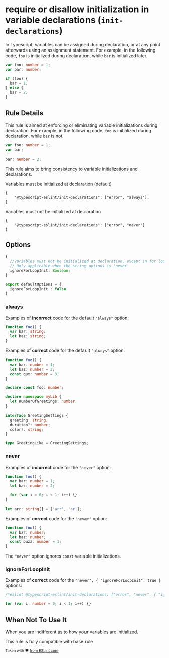 # require or disallow initialization in variable declarations (`init-declarations`)

In Typescript, variables can be assigned during declaration, or at any point afterwards using an assignment statement. For example, in the following code, `foo` is initialized during declaration, while `bar` is initialized later.

```ts
var foo: number = 1;
var bar: number;

if (foo) {
  bar = 1;
} else {
  bar = 2;
}
```

## Rule Details

This rule is aimed at enforcing or eliminating variable initializations during declaration. For example, in the following code, `foo` is initialized during declaration, while `bar` is not.

```ts
var foo: number = 1;
var bar;

bar: number = 2;
```

This rule aims to bring consistency to variable initializations and declarations.

Variables must be initialized at declaration (default)

```tson
{
    "@typescript-eslint/init-declarations": ["error", "always"],
}
```

Variables must not be initialized at declaration

```tson
{
    "@typescript-eslint/init-declarations": ["error", "never"]
}
```

## Options

```ts
{
  //Variables must not be initialized at declaration, except in for loops, where it is allowed
  // Only applicable when the string options is 'never'
  ignoreForLoopInit: Boolean;
}
```

```ts
export defaultOptions = {
  ignoreForLoopInit : false
}

```

### always

Examples of **incorrect** code for the default `"always"` option:

```ts
function foo() {
  var bar: string;
  let baz: string;
}
```

Examples of **correct** code for the default `"always"` option:

```ts
function foo() {
  var bar: number = 1;
  let baz: number = 2;
  const qux: number = 3;
}

declare const foo: number;

declare namespace myLib {
  let numberOfGreetings: number;
}

interface GreetingSettings {
  greeting: string;
  duration?: number;
  color?: string;
}

type GreetingLike = GreetingSettings;
```

### never

Examples of **incorrect** code for the `"never"` option:

```ts
function foo() {
  var bar: number = 1;
  let baz: number = 2;

  for (var i = 0; i < 1; i++) {}
}

let arr: string[] = ['arr', 'ar'];
```

Examples of **correct** code for the `"never"` option:

```ts
function foo() {
  var bar: number;
  let baz: number;
  const buzz: number = 1;
}
```

The `"never"` option ignores `const` variable initializations.

### ignoreForLoopInit

Examples of **correct** code for the `"never", { "ignoreForLoopInit": true }` options:

```ts
/*eslint @typescript-eslint/init-declarations: ["error", "never", { "ignoreForLoopInit": true }]*/

for (var i: number = 0; i < 1; i++) {}
```

## When Not To Use It

When you are indifferent as to how your variables are initialized.

This rule is fully compatible with base rule

<sup>Taken with ❤️ [from ESLint core](https://github.com/eslint/eslint/blob/master/docs/rules/init-declarations.md)</sup>

